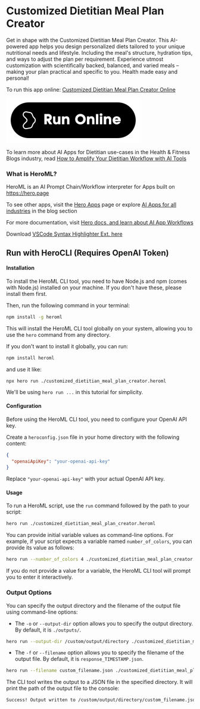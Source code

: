 # Customized Dietitian Meal Plan Creator

Get in shape with the Customized Dietitian Meal Plan Creator. This AI-powered app helps you design personalized diets tailored to your unique nutritional needs and lifestyle. Including the meal's structure, hydration tips, and ways to adjust the plan per requirement. Experience utmost customization with scientifically backed, balanced, and varied meals – making your plan practical and specific to you. Health made easy and personal!

To run this app online: [Customized Dietitian Meal Plan Creator Online](https://hero.page/app/customized-dietitian-meal-plan-creator-personalized-ai-dietitian-guidance/vRpOjANTmlsTj6l08gnF)

[![Run Customized Dietitian Meal Plan Creator Online](/assets/run.svg)](https://hero.page/app/customized-dietitian-meal-plan-creator-personalized-ai-dietitian-guidance/vRpOjANTmlsTj6l08gnF)

To learn more about AI Apps for Dietitian use-cases in the Health & Fitness Blogs industry, read [How to Amplify Your Dietitian Workflow with AI Tools](https://hero.page/blog/ai/health-and-fitness-blogs/how-to-amplify-your-dietitian-workflow-with-ai-tools/170937)

### What is HeroML?
HeroML is an AI Prompt Chain/Workflow interpreter for Apps built on https://hero.page 

To see other apps, visit the [Hero Apps](https://hero.page/apps) page or explore [AI Apps for all industries](https://hero.page/blog) in the blog section

For more documentation, visit [Hero docs, and learn about AI App Workflows](https://hero.page/tutorials/introduction-to-heroml)

Download [VSCode Syntax Highlighter Ext. here](https://marketplace.visualstudio.com/items?itemName=hero-page.heroml)

## Run with HeroCLI (Requires OpenAI Token)

#### Installation

To install the HeroML CLI tool, you need to have Node.js and npm (comes with Node.js) installed on your machine. If you don't have these, please install them first. 

Then, run the following command in your terminal:

```bash
npm install -g heroml
```

This will install the HeroML CLI tool globally on your system, allowing you to use the `hero` command from any directory.

If you don't want to install it globally, you can run:

```bash
npm install heroml
```

and use it like:

```bash
npx hero run ./customized_dietitian_meal_plan_creator.heroml
```

We'll be using `hero run ...` in this tutorial for simplicity.

#### Configuration

Before using the HeroML CLI tool, you need to configure your OpenAI API key. 

Create a `heroconfig.json` file in your home directory with the following content:

```json
{
  "openaiApiKey": "your-openai-api-key"
}
```

Replace `"your-openai-api-key"` with your actual OpenAI API key.

#### Usage

To run a HeroML script, use the `run` command followed by the path to your script:

```bash
hero run ./customized_dietitian_meal_plan_creator.heroml
```

You can provide initial variable values as command-line options. For example, if your script expects a variable named `number_of_colors`, you can provide its value as follows:

```bash
hero run --number_of_colors 4 ./customized_dietitian_meal_plan_creator.heroml
```

If you do not provide a value for a variable, the HeroML CLI tool will prompt you to enter it interactively.

### Output Options

You can specify the output directory and the filename of the output file using command-line options:

- The `-o` or `--output-dir` option allows you to specify the output directory. By default, it is `./outputs/`.

```bash
hero run --output-dir /custom/output/directory ./customized_dietitian_meal_plan_creator.heroml
```

- The `-f` or `--filename` option allows you to specify the filename of the output file. By default, it is `response_TIMESTAMP.json`.

```bash
hero run --filename custom_filename.json ./customized_dietitian_meal_plan_creator.heroml
```

The CLI tool writes the output to a JSON file in the specified directory. It will print the path of the output file to the console:

```bash
Success! Output written to /custom/output/directory/custom_filename.json
```

